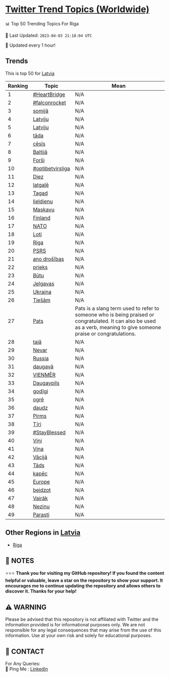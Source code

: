 [Twitter Trend Topics (Worldwide)](https://github.com/ErcinDedeoglu/Twitter-Trend-Topics)
==========


📊 Top 50 Trending Topics For Riga

📆 Last Updated: `2023-04-03 21:18:04 UTC`

🔧 Updated every 1 hour!


## Trends

This is top 50 for [Latvia](</Latvia>)

| Ranking | Topic | Mean |
| ------- | ------------ | ------------ |
| 1 | [#HeartBridge](http://twitter.com/search?q=%23HeartBridge) | N/A |
| 2 | [#falconrocket](http://twitter.com/search?q=%23falconrocket) | N/A |
| 3 | [somijā](http://twitter.com/search?q=somij%c4%81) | N/A |
| 4 | [Latviju](http://twitter.com/search?q=Latviju) | N/A |
| 5 | [Latviju](http://twitter.com/search?q=Latviju) | N/A |
| 6 | [tāda](http://twitter.com/search?q=t%c4%81da) | N/A |
| 7 | [cēsīs](http://twitter.com/search?q=c%c4%93s%c4%abs) | N/A |
| 8 | [Baltijā](http://twitter.com/search?q=Baltij%c4%81) | N/A |
| 9 | [Forši](http://twitter.com/search?q=For%c5%a1i) | N/A |
| 10 | [#optibetvirsliga](http://twitter.com/search?q=%23optibetvirsliga) | N/A |
| 11 | [Diez](http://twitter.com/search?q=Diez) | N/A |
| 12 | [latgalē](http://twitter.com/search?q=latgal%c4%93) | N/A |
| 13 | [Tagad](http://twitter.com/search?q=Tagad) | N/A |
| 14 | [lieldienu](http://twitter.com/search?q=lieldienu) | N/A |
| 15 | [Maskavu](http://twitter.com/search?q=Maskavu) | N/A |
| 16 | [Finland](http://twitter.com/search?q=Finland) | N/A |
| 17 | [NATO](http://twitter.com/search?q=NATO) | N/A |
| 18 | [Ļoti](http://twitter.com/search?q=%c4%bboti) | N/A |
| 19 | [Riga](http://twitter.com/search?q=Riga) | N/A |
| 20 | [PSRS](http://twitter.com/search?q=PSRS) | N/A |
| 21 | [ano drošības](http://twitter.com/search?q=ano+dro%c5%a1%c4%abbas) | N/A |
| 22 | [prieks](http://twitter.com/search?q=prieks) | N/A |
| 23 | [Būtu](http://twitter.com/search?q=B%c5%abtu) | N/A |
| 24 | [Jelgavas](http://twitter.com/search?q=Jelgavas) | N/A |
| 25 | [Ukraina](http://twitter.com/search?q=Ukraina) | N/A |
| 26 | [Tiešām](http://twitter.com/search?q=Tie%c5%a1%c4%81m) | N/A |
| 27 | [Pats](http://twitter.com/search?q=Pats) | Pats is a slang term used to refer to someone who is being praised or congratulated. It can also be used as a verb, meaning to give someone praise or congratulations. |
| 28 | [tajā](http://twitter.com/search?q=taj%c4%81) | N/A |
| 29 | [Nevar](http://twitter.com/search?q=Nevar) | N/A |
| 30 | [Russia](http://twitter.com/search?q=Russia) | N/A |
| 31 | [daugavā](http://twitter.com/search?q=daugav%c4%81) | N/A |
| 32 | [VIENMĒR](http://twitter.com/search?q=VIENM%c4%92R) | N/A |
| 33 | [Daugavpils](http://twitter.com/search?q=Daugavpils) | N/A |
| 34 | [godīgi](http://twitter.com/search?q=god%c4%abgi) | N/A |
| 35 | [ogrē](http://twitter.com/search?q=ogr%c4%93) | N/A |
| 36 | [daudz](http://twitter.com/search?q=daudz) | N/A |
| 37 | [Pirms](http://twitter.com/search?q=Pirms) | N/A |
| 38 | [Tīri](http://twitter.com/search?q=T%c4%abri) | N/A |
| 39 | [#StayBlessed](http://twitter.com/search?q=%23StayBlessed) | N/A |
| 40 | [Viņi](http://twitter.com/search?q=Vi%c5%86i) | N/A |
| 41 | [Viņa](http://twitter.com/search?q=Vi%c5%86a) | N/A |
| 42 | [Vācijā](http://twitter.com/search?q=V%c4%81cij%c4%81) | N/A |
| 43 | [Tāds](http://twitter.com/search?q=T%c4%81ds) | N/A |
| 44 | [kapēc](http://twitter.com/search?q=kap%c4%93c) | N/A |
| 45 | [Europe](http://twitter.com/search?q=Europe) | N/A |
| 46 | [beidzot](http://twitter.com/search?q=beidzot) | N/A |
| 47 | [Vairāk](http://twitter.com/search?q=Vair%c4%81k) | N/A |
| 48 | [Nezinu](http://twitter.com/search?q=Nezinu) | N/A |
| 49 | [Parasti](http://twitter.com/search?q=Parasti) | N/A |



## Other Regions in [Latvia](</Latvia>)

* [Riga](</Latvia/Riga.md>)



## 📝 NOTES

⭐⭐⭐ **Thank you for visiting my GitHub repository! If you found the content helpful or valuable, leave a star on the repository to show your support. It encourages me to continue updating the repository and allows others to discover it. Thanks for your help!**


## ⚠️ WARNING

Please be advised that this repository is not affiliated with Twitter and the information provided is for informational purposes only. We are not responsible for any legal consequences that may arise from the use of this information. Use at your own risk and solely for educational purposes.


## 📨 CONTACT

 For Any Queries:  
            🏓 Ping Me : [LinkedIn](https://www.linkedin.com/in/ercindedeoglu/)
